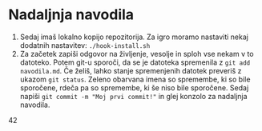 # Nadaljnja navodila

1. Sedaj imaš lokalno kopijo repozitorija.
   Za igro moramo nastaviti nekaj dodatnih nastavitev:
   `./hook-install.sh`
2. Za začetek zapiši odgovor na življenje, vesolje in sploh vse nekam v to datoteko.
   Potem git-u sporoči, da se je datoteka spremenila z
   `git add navodila.md`.
   Če želiš, lahko stanje spremenjenih datotek preveriš z ukazom
   `git status`.
   Zeleno obarvana imena so spremembe, ki so bile sporočene, rdeča pa so spremembe,
   ki še niso bile sporočene.
   Sedaj napiši
   `git commit -m "Moj prvi commit!"`
   in glej konzolo za nadaljnja navodila.

42
